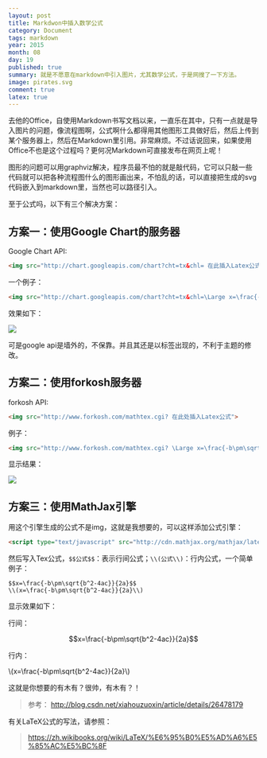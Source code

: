 ```yaml
---
layout: post
title: Markdwon中插入数学公式
category: Document
tags: markdown 
year: 2015
month: 08
day: 19
published: true
summary: 就是不愿意在markdown中引入图片，尤其数学公式，于是网搜了一下方法。
image: pirates.svg
comment: true
latex: true
---
```


去他的Office，自使用Markdown书写文档以来，一直乐在其中，只有一点就是导入图片的问题，像流程图啊，公式啊什么都得用其他图形工具做好后，然后上传到某个服务器上，然后在Markdown里引用。非常麻烦。不过话说回来，如果使用Office不也是这个过程吗？更何况Markdown可直接发布在网页上呢！

图形的问题可以用graphviz解决，程序员最不怕的就是敲代码，它可以只敲一些代码就可以把各种流程图什么的图形画出来，不怕乱的话，可以直接把生成的svg代码嵌入到markdown里，当然也可以路径引入。

至于公式吗，以下有三个解决方案：

## 方案一：使用Google Chart的服务器

Google Chart API:

```html
<img src="http://chart.googleapis.com/chart?cht=tx&chl= 在此插入Latex公式" style="border:none;">
```

一个例子：

```html
<img src="http://chart.googleapis.com/chart?cht=tx&chl=\Large x=\frac{-b\pm\sqrt{b^2-4ac}}{2a}" style="border:none;">
```

效果如下：

<img src="http://chart.googleapis.com/chart?cht=tx&chl=\Large x=\frac{-b\pm\sqrt{b^2-4ac}}{2a}" style="border:none;">

可是google api是墙外的，不保靠。并且其还是以<img>标签出现的，不利于主题的修改。

## 方案二：使用forkosh服务器

forkosh API:

```html
<img src="http://www.forkosh.com/mathtex.cgi? 在此处插入Latex公式">
```

例子：

```html
<img src="http://www.forkosh.com/mathtex.cgi? \Large x=\frac{-b\pm\sqrt{b^2-4ac}}{2a}">
```

显示结果：

<img src="http://www.forkosh.com/mathtex.cgi? \Large x=\frac{-b\pm\sqrt{b^2-4ac}}{2a}">


## 方案三：使用MathJax引擎

用这个引擎生成的公式不是img，这就是我想要的，可以这样添加公式引擎：

```html
<script type="text/javascript" src="http://cdn.mathjax.org/mathjax/latest/MathJax.js?config=default"></script>
```

然后写入Tex公式，`$$公式$$`：表示行间公式；`\\(公式\\)`：行内公式，一个简单例子：

```
$$x=\frac{-b\pm\sqrt{b^2-4ac}}{2a}$$
\\(x=\frac{-b\pm\sqrt{b^2-4ac}}{2a}\\)
```

显示效果如下：

行间：

$$x=\frac{-b\pm\sqrt{b^2-4ac}}{2a}$$

行内：

\\(x=\frac{-b\pm\sqrt{b^2-4ac}}{2a}\\)


这就是你想要的有木有？很帅，有木有？！

> 参考： http://blog.csdn.net/xiahouzuoxin/article/details/26478179

有关LaTeX公式的写法，请参照：

> https://zh.wikibooks.org/wiki/LaTeX/%E6%95%B0%E5%AD%A6%E5%85%AC%E5%BC%8F


